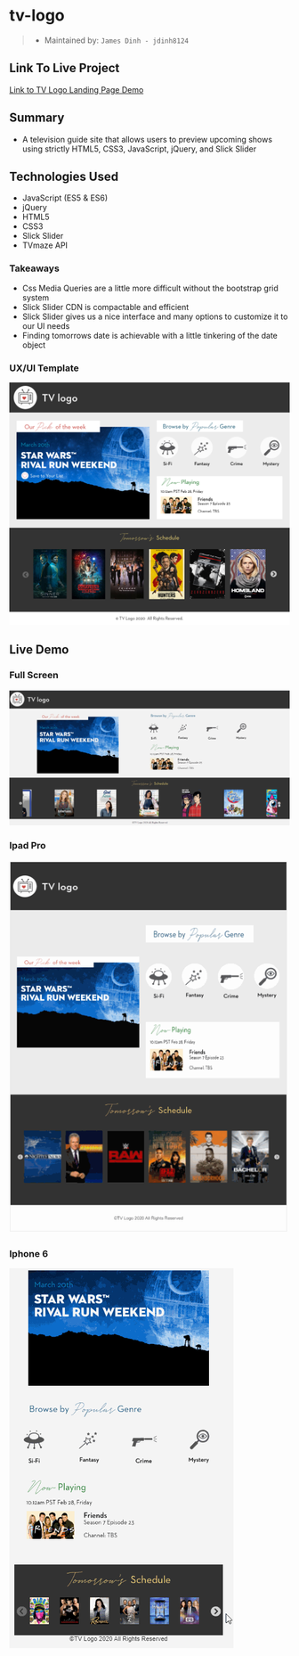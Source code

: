 # tv-logo

> - Maintained by: `James Dinh - jdinh8124`

## Link To Live Project
[Link to TV Logo Landing Page Demo](http://tv-logo-challenge.jamestdinh.com/)

## Summary
- A television guide site that allows users to preview upcoming shows using strictly HTML5, CSS3, JavaScript, jQuery, and Slick Slider

## Technologies Used
- JavaScript (ES5 & ES6)
- jQuery
- HTML5
- CSS3
- Slick Slider
- TVmaze API

### Takeaways
- Css Media Queries are a little more difficult without the bootstrap grid system
- Slick Slider CDN is compactable and efficient
- Slick Slider gives us a nice interface and many options to customize it to our UI needs
- Finding tomorrows date is achievable with a little tinkering of the date object


### UX/UI Template
![Template Code Challenge Source Img](client/images/code-challenge2020.jpg)

## Live Demo

### Full Screen
![Tv-Logo Landing Page](demo.gif)

### Ipad Pro
![Tv-Logo Ipad Landing Page](demo-ipad.gif)

### Iphone 6
![Tv-Logo Landing Page](demo-iphone.gif)
